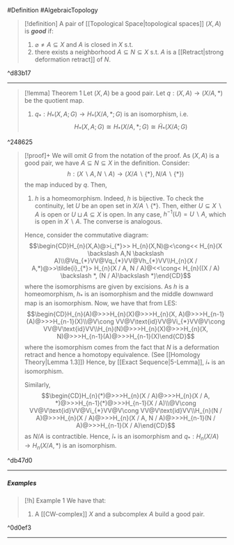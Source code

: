 #Definition #AlgebraicTopology 

> [!definition]
> A pair of [[Topological Space|topological spaces]] $(X,A)$ is ***good*** if:
> 1. $\varnothing\neq A\subseteq X$ and $A$ is closed in $X$ s.t.
> 2. there exists a neighborhood $A\subseteq N\subseteq X$ s.t. $A$ is a [[Retract|strong deformation retract]] of $N$.

^d83b17

---
> [!lemma] Theorem 1
> Let $(X,A)$ be a good pair. Let $q:(X,A)\to(X / A,*)$ be the quotient map. 
> 1. $q_{*}:H_{*}(X,A;G)\to H_{*}(X / A,*;G)$ is an isomorphism, i.e. $$H_{*}(X, A ; G)\cong H_{*}(X / A,*;G)\cong \tilde{H}_{*}(X/ A;G)$$

^248625

> [!proof]+
> We will omit $G$ from the notation of the proof. As $(X,A)$ is a good pair, we have $A\subseteq N\subseteq X$ in the definition. Consider: $$h:(X \backslash A,N \backslash A)\to(X / A\backslash \{ * \}, N / A \backslash \{ * \})$$ the map induced by $q$. Then, 
> 1. $h$ is a homeomorphism. Indeed, $h$ is bijective. To check the continuity, let $U$ be an open set in $X  / A \backslash \{ * \}$. Then, either $U\subseteq X \backslash A$ is open or $U\sqcup A \subseteq X$ is open. In any case, $h^{-1}(U)=U \backslash A$, which is open in $X \backslash A$. The converse is analogous.
> 
> Hence, consider the commutative diagram: $$\begin{CD}H_{n}(X,A)@>i_{*}>> H_{n}(X,N)@<\cong<< H_{n}(X \backslash A,N \backslash A)\\@Vq_{*}VV@Vq_{*}VV@Vh_{*}VV\\H_{n}(X / A,*)@>>\tilde{i}_{*}> H_{n}(X / A, N / A)@<<\cong< H_{n}((X / A) \backslash *, (N / A)\backslash *)\end{CD}$$where the isomorphisms are given by excisions. As $h$ is a homeomorphism, $h_{*}$ is an isomorphism and the middle downward map is an isomorphism. Now, we have that from LES: $$\begin{CD}H_{n}(A)@>>>H_{n}(X)@>>>H_{n}(X, A)@>>>H_{n-1}(A)@>>>H_{n-1}(X)\\@V\cong VV@V\text{id}VV@Vi_{*}VV@V\cong VV@V\text{id}VV\\H_{n}(N)@>>>H_{n}(X)@>>>H_{n}(X, N)@>>>H_{n-1}(A)@>>>H_{n-1}(X)\end{CD}$$where the isomorphism comes from the fact that $N$ is a deformation retract and hence a homotopy equivalence. (See [[Homology Theory|Lemma 1.3]]) Hence, by [[Exact Sequence|5-Lemma]], $i_{*}$ is an isomorphism.
> 
> Similarly, $$\begin{CD}H_{n}(*)@>>>H_{n}(X / A)@>>>H_{n}(X / A, *)@>>>H_{n-1}(*)@>>>H_{n-1}(X / A)\\@V\cong VV@V\text{id}VV@Vi_{*}VV@V\cong VV@V\text{id}VV\\H_{n}(N / A)@>>>H_{n}(X / A)@>>>H_{n}(X / A, N / A)@>>>H_{n-1}(N / A)@>>>H_{n-1}(X / A)\end{CD}$$
> as $N / A$ is contractible. Hence, $\tilde{i}_{*}$ is an isomorphism and $q_{*}:H_{n}(X / A)\to H_{n}( X / A, *)$ is an isomorphism.
> 
> 

^db47d0

---
##### Examples
> [!h] Example 1
> We have that:
> 1. A [[CW-complex]] $X$ and a subcomplex $A$ build a good pair.

^0d0ef3

---